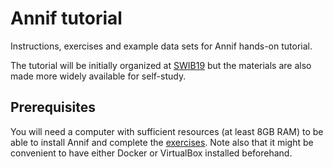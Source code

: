# Annif tutorial

Instructions, exercises and example data sets for Annif hands-on tutorial.

The tutorial will be initially organized at [SWIB19](http://swib.org/swib19/programme.html) but the materials are also made more widely available for self-study.

## Prerequisites

You will need a computer with sufficient resources (at least 8GB RAM) to be able to install Annif and complete the [exercises](exercises).
Note also that it might be convenient to have either Docker or VirtualBox installed beforehand.

